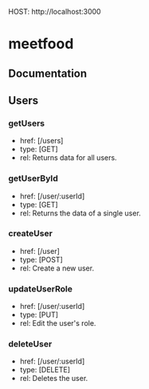 HOST: http://localhost:3000
 
# meetfood
## Documentation
## Users
### getUsers
+ href: [/users]
+ type: [GET]
+ rel: Returns data for all users.
  
### getUserById
+ href: [/user/:userId]
+ type: [GET]
+ rel: Returns the data of a single user.

### createUser
+ href: [/user]
+ type: [POST]
+ rel: Create a new user.

### updateUserRole
+ href: [/user/:userId]
+ type: [PUT]
+ rel: Edit the user's role.

### deleteUser
+ href: [/user/:userId]
+ type: [DELETE]
+ rel: Deletes the user.
